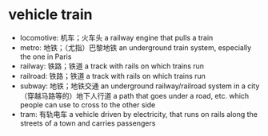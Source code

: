 # vehicle train

- locomotive: 机车；火车头 a railway engine that pulls a train
- metro: 地铁；（尤指）巴黎地铁 an underground train system, especially the one in Paris
- railway: 铁路；铁道 a track with rails on which trains run
- railroad: 铁路；铁道 a track with rails on which trains run
- subway: 地铁；地铁交通 an underground railway/railroad system in a city （穿越马路等的）地下人行道 a path that goes under a road, etc. which people can use to cross to the other side
- tram: 有轨电车 a vehicle driven by electricity, that runs on rails along the streets of a town and carries passengers
